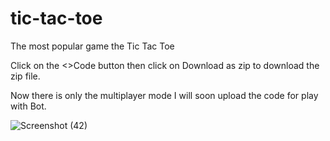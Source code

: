 # tic-tac-toe
The most popular game the Tic Tac Toe

Click on the <>Code button then click on Download as zip to download the zip file.

Now there is only the multiplayer mode I will soon upload the code for play with Bot.

![Screenshot (42)](https://github.com/wert-ed/tic-tac-toe/assets/118091763/7d3fb486-c6f3-4ec2-95cd-e1d54e201683)
